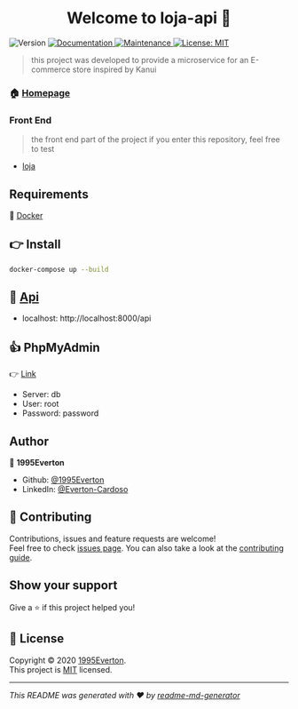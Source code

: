 <h1 align="center">Welcome to loja-api 👋</h1>
<p>
  <img alt="Version" src="https://img.shields.io/badge/version-1.0.0-blue.svg?cacheSeconds=2592000" />
  <a href="https://github.com/1995Everton/loja_api#readme" target="_blank">
    <img alt="Documentation" src="https://img.shields.io/badge/documentation-yes-brightgreen.svg" />
  </a>
  <a href="https://github.com/1995Everton/loja_api/graphs/commit-activity" target="_blank">
    <img alt="Maintenance" src="https://img.shields.io/badge/Maintained%3F-yes-green.svg" />
  </a>
  <a href="https://github.com/1995Everton/loja_api/blob/master/LICENSE" target="_blank">
    <img alt="License: MIT" src="https://img.shields.io/badge/license-MIT-yellow.svg" target="_blank" />
  </a>
</p>

>  this project was developed to provide a microservice for an E-commerce store inspired by Kanui

### 🏠 [Homepage](https://github.com/1995Everton/loja_api.git#readme)

### Front End

 >  the front end part of the project if you enter this repository, feel free to test

 - [loja](https://github.com/1995Everton/loja#readme)

## Requirements

  🐋 [Docker](https://www.docker.com)

## 👉 Install

```sh
docker-compose up --build
```

## 🚀 [Api](http://localhost:8000/api)

  - localhost: http://localhost:8000/api

## 👍 PhpMyAdmin

  👉 [Link](http://localhost/)
  
 - Server: db
 - User: root
 - Password: password

## Author

👤 **1995Everton**

* Github: [@1995Everton](https://github.com/1995Everton)
* LinkedIn: [@Everton-Cardoso](https://www.linkedin.com/in/everton-cardoso-a33556173/)

## 🤝 Contributing

Contributions, issues and feature requests are welcome!<br />Feel free to check [issues page](https://github.com/1995Everton/leagueoflegends-api/issues). You can also take a look at the [contributing guide](https://github.com/1995Evertonleagueoflegends-api/blob/master/CONTRIBUTING.md).

## Show your support

Give a ⭐️ if this project helped you!

## 📝 License

Copyright © 2020 [1995Everton](https://github.com/1995Everton).<br />
This project is [MIT](https://github.com/1995Everton/leagueoflegends-api/blob/master/LICENSE) licensed.

***
_This README was generated with ❤️ by [readme-md-generator](https://github.com/kefranabg/readme-md-generator)_
